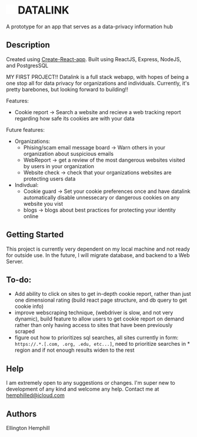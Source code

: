 # <img src="Frontend\src\databaseWhite.png" width="25" height="25"> DATALINK

A prototype for an app that serves as a data-privacy information hub 

## Description

Created using [Create-React-app](https://create-react-app.dev/). Built using ReactJS, Express, NodeJS, and PostgresSQL

MY FIRST PROJECT!! Datalink is a full stack webapp, with hopes of being a one stop all for data privacy for organizations and individuals. Currently, it's pretty barebones, but looking forward to building!!

Features:
 - Cookie report -> Search a website and recieve a web tracking report regarding how safe its cookies are with your data

Future features:
 - Organizations:
     - Phising/scam email message board -> Warn others in your organization about suspicious emails
     - WebReport -> get a review of the most dangerous websites visited by users in your organization
     - Website check -> check that your organizations websites are protecting users data
 - Indivdual:
    - Cookie guard -> Set your cookie preferences once and have datalink automatically disable unnessecary or dangerous cookies on any website you vist
    - blogs -> blogs about best practices for protecting your identity online

## Getting Started

This project is currently very dependent on my local machine and not ready for outside use. In the future, I will migrate database, and backend to a Web Server.

## To-do:
 - Add ability to click on sites to get in-depth cookie report, rather than just one dimensional rating (build react page structure, and db query to get cookie info)
 - improve webscraping technique, (webdriver is slow, and not very dynamic), build feature to allow users to get cookie report on demand rather than only having access to sites that have been previously scraped
 - figure out how to prioritizes sql searches, all sites currently in form: `https://.*.[.com, .org, .edu, etc...]`, 
 need to prioritize searches in * region and if not enough results widen to the rest


## Help

I am extremely open to any suggestions or changes. I'm super new to development of any kind and welcome any help. Contact me at hemphilled@icloud.com

## Authors


 Ellington Hemphill  
